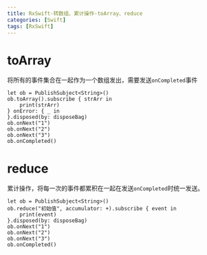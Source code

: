 ```yaml
---
title: RxSwift-转数组、累计操作-toArray、reduce
categories: [Swift]
tags: [RxSwift]
---
```

# toArray
将所有的事件集合在一起作为一个数组发出，需要发送`onCompleted`事件
```
let ob = PublishSubject<String>()
ob.toArray().subscribe { strArr in
    print(strArr)
} onError: { _ in
}.disposed(by: disposeBag)
ob.onNext("1")
ob.onNext("2")
ob.onNext("3")
ob.onCompleted()
```

# reduce
累计操作，将每一次的事件都累积在一起在发送`onCompleted`时统一发送。
```
let ob = PublishSubject<String>()
ob.reduce("初始值", accumulator: +).subscribe { event in
    print(event)
}.disposed(by: disposeBag)
ob.onNext("1")
ob.onNext("2")
ob.onNext("3")
ob.onCompleted()
```
